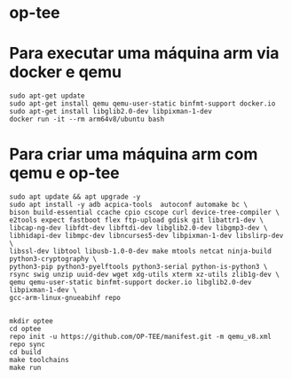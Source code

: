 # op-tee

# Para executar uma máquina arm via docker e qemu

	sudo apt-get update
 	sudo apt-get install qemu qemu-user-static binfmt-support docker.io
  	sudo apt-get install libglib2.0-dev libpixman-1-dev
  	docker run -it --rm arm64v8/ubuntu bash

  # Para criar uma máquina arm com qemu e op-tee

	sudo apt update && apt upgrade -y
	sudo apt install -y adb acpica-tools  autoconf automake bc \
	bison build-essential ccache cpio cscope curl device-tree-compiler \
	e2tools expect fastboot flex ftp-upload gdisk git libattr1-dev \
	libcap-ng-dev libfdt-dev libftdi-dev libglib2.0-dev libgmp3-dev \
	libhidapi-dev libmpc-dev libncurses5-dev libpixman-1-dev libslirp-dev \
	libssl-dev libtool libusb-1.0-0-dev make mtools netcat ninja-build python3-cryptography \
	python3-pip python3-pyelftools python3-serial python-is-python3 \
	rsync swig unzip uuid-dev wget xdg-utils xterm xz-utils zlib1g-dev \
	qemu qemu-user-static binfmt-support docker.io libglib2.0-dev libpixman-1-dev \
	gcc-arm-linux-gnueabihf repo


	mkdir optee
	cd optee
	repo init -u https://github.com/OP-TEE/manifest.git -m qemu_v8.xml
	repo sync
	cd build
	make toolchains
	make run

